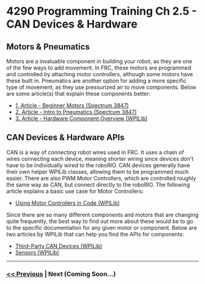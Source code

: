 # 4290 Programming Training Ch 2.5 - CAN Devices & Hardware
## Motors & Pneumatics
Motors are a invaluable component in building your robot, as they are one of the few ways to add movement. In FRC, these motors are programmed and controlled by attaching motor controllers, although some motors have these built in. Pneumatics are another option for adding a more specific type of movement, as they use pressurized air to move components. Below are some article(s) that explain these components better:
- [1. Article - Beginner Motors (Spectrum 3847)](https://docs.google.com/presentation/d/e/2PACX-1vQx1bBy1RHAYv5y5O5y82e4a45j5DCRmNrwY-d_eOVz8wqks7ehSpiql-qweDWE0J3zzcqMG-5X805x/pub?start=false&loop=false&delayms=3000#slide=id.g9d51526672_0_393)
- [2. Article - Intro to Pneumatics (Spectrum 3847)](https://docs.google.com/presentation/d/1thkZCVNKfHDGw6_co2KAN7cajhKEGYDX1tCw2e6pwqM/edit#slide=id.p)
- [3. Article - Hardware Component Overview (WPILib)](https://docs.wpilib.org/en/stable/docs/controls-overviews/control-system-hardware.html#)

## CAN Devices & Hardware APIs
CAN is a way of connecting robot wires used in FRC. It uses a chain of wires connecting each device, meaning shorter wiring since devices don't have to be individually wired to the roboRIO. CAN devices generally have their own helper WPILib classes, allowing them to be programmed much easier. There are also PWM Motor Controllers, which are controlled roughly the same way as CAN, but connect directly to the roboRIO. The following article explains a basic use case for Motor Controllers:
- [Using Motor Controllers in Code (WPILib)](https://docs.wpilib.org/en/stable/docs/software/hardware-apis/motors/using-motor-controllers.html)

Since there are so many different components and motors that are changing quite frequently, the best way to find out more about these would be to go to the specific documentation for any given motor or component. Below are two articles by WPILib that can help you find the APIs for components:
- [Third-Party CAN Devices (WPILib)](https://docs.wpilib.org/en/stable/docs/software/can-devices/third-party-devices.html)
- [Sensors (WPILib)](https://docs.wpilib.org/en/stable/docs/software/hardware-apis/sensors/index.html)


---

### [<< Previous](./4_dashboards.md) | Next (Coming Soon...)